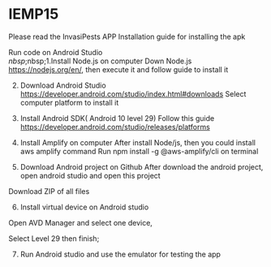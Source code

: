 # IEMP15

Please read the InvasiPests APP Installation guide for installing the apk 

Run code on Android Studio<br>
$nbsp;$nbsp;1.Install Node.js on computer
Down Node.js https://nodejs.org/en/, then execute it and follow guide to install it

2. Download Android Studio
https://developer.android.com/studio/index.html#downloads
Select computer platform to install it

3. Install Android SDK( Android 10 level 29)
Follow this guide 
https://developer.android.com/studio/releases/platforms

4. Install Amplify on computer
After install Node/js, then you could install aws amplify command
Run   npm install -g @aws-amplify/cli  on terminal  

5. Download Android project on Github
After download the android project, open android studio and open this project
 

Download ZIP of all files


6. Install virtual device on Android studio
 

Open AVD Manager and select one device,
 
Select Level 29 then finish;

7. Run Android studio and use the emulator for testing the app











